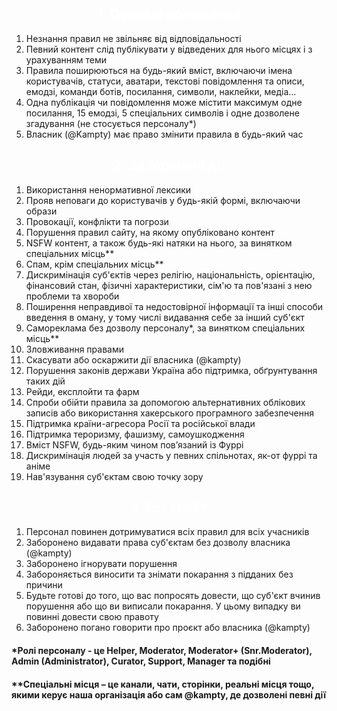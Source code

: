 <!--- Part 1 -->
<h2 style="text-align: center;"><span style="color: #ffffff;">1. Основні положення</span></h2>
<ol>
 	<li>Незнання правил не звільняє від відповідальності</li>
 	<li>Певний контент слід публікувати у відведених для нього місцях і з урахуванням теми</li>
 	<li>Правила поширюються на будь-який вміст, включаючи імена користувачів, статуси, аватари, текстові повідомлення та описи, емодзі, команди ботів, посилання, символи, наклейки, медіа...</li>
 	<li>Одна публікація чи повідомлення може містити максимум одне посилання, 15 емодзі, 5 спеціальних символів і одне дозволене згадування (не стосується персоналу*)</li>
 	<li>Власник (@Kampty) має право змінити правила в будь-який час</li>
</ol>
<!--- Part 2 -->
<h2 style="text-align: center;"><span style="color: #ffffff;">2. Заборонені дії</span></h2>
<ol>
 	<li>Використання ненормативної лексики</li>
 	<li>Прояв неповаги до користувачів у будь-якій формі, включаючи образи</li>
 	<li>Провокації, конфлікти та погрози</li>
 	<li>Порушення правил сайту, на якому опубліковано контент</li>
 	<li>NSFW контент, а також будь-які натяки на нього, за винятком спеціальних місць**</li>
 	<li>Спам, крім спеціальних місць**</li>
 	<li>Дискримінація суб'єктів через релігію, національність, орієнтацію, фінансовий стан, фізичні характеристики, сім'ю та пов'язані з нею проблеми та хвороби</li>
 	<li>Поширення неправдивої та недостовірної інформації та інші способи введення в оману, у тому числі видавання себе за інший суб'єкт</li>
 	<li>Самореклама без дозволу персоналу*, за винятком спеціальних місць**</li>
 	<li>Зловживання правами</li>
 	<li>Скасувати або оскаржити дії власника (@kampty)</li>
 	<li>Порушення законів держави Україна або підтримка, обґрунтування таких дій</li>
 	<li>Рейди, експлойти та фарм</li>
 	<li>Спроби обійти правила за допомогою альтернативних облікових записів або використання хакерського програмного забезпечення</li>
 	<li>Підтримка країни-агресора Росії та російської влади</li>
 	<li>Підтримка тероризму, фашизму, самоушкодження</li>
 	<li>Вміст NSFW, будь-яким чином пов’язаний із Фуррі</li>
 	<li>Дискримінація людей за участь у певних спільнотах, як-от фуррі та аніме</li>
 	<li>Нав'язування суб'єктам свою точку зору</li>
</ol>
<!--- Part 3 -->
<h2 style="text-align: center;"><span style="color: #ffffff;">3. For staff*</span></h2>
<ol>
 	<li>Персонал повинен дотримуватися всіх правил для всіх учасників</li>
 	<li>Заборонено видавати права суб'єктам без дозволу власника (@kampty)</li>
 	<li>Заборонено ігнорувати порушення</li>
 	<li>Забороняється виносити та знімати покарання з підданих без причини</li>
 	<li>Будьте готові до того, що вас попросять довести, що суб'єкт вчинив порушення або що ви виписали покарання. У цьому випадку ви повинні довести свою правоту</li>
 	<li>Заборонено погано говорити про проєкт або власника (@kampty)</li>
</ol>
<h4>*Ролі персоналу - це Helper, Moderator, Moderator+ (Snr.Moderator), Admin (Administrator), Curator, Support, Manager та подібні</h4>
<h4>**Спеціальні місця – це канали, чати, сторінки, реальні місця тощо, якими керує наша організація або сам @kampty, де дозволені певні дії</h4>
